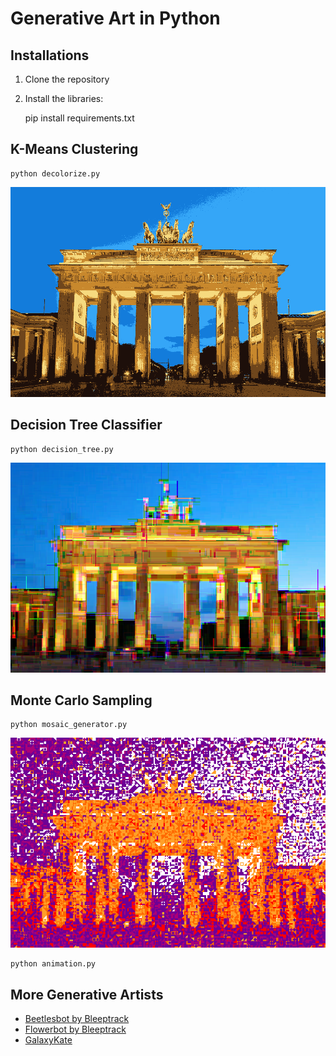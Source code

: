 
# Generative Art in Python


## Installations

1. Clone the repository

2. Install the libraries:

    pip install requirements.txt

## K-Means Clustering

    python decolorize.py

![](kmeans.png)

## Decision Tree Classifier

    python decision_tree.py

![](decision_tree.png)

## Monte Carlo Sampling

    python mosaic_generator.py

![](montecarlo.png)

    python animation.py



## More Generative Artists

* [Beetlesbot by Bleeptrack](https://beetles.bleeptrack.de/)
* [Flowerbot by Bleeptrack](https://blptrck.uber.space/flower/)
* [GalaxyKate](http://galaxykate.com/)
